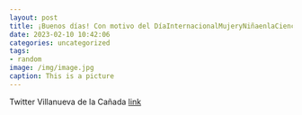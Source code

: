 ```yaml
---
layout: post
title: ¡Buenos días! Con motivo del DíaInternacionalMujeryNiñaenlaCiencia la Biblioteca Lázaro Carreter ha preparado una selección de ...
date: 2023-02-10 10:42:06
categories: uncategorized
tags:
- random
image: /img/image.jpg
caption: This is a picture
---
```

Twitter Villanueva de la Cañada [link](https://twitter.com/AytoVDLCanada/status/1623988055190257664)
